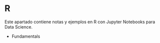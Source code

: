 # R
Este apartado contiene notas y ejemplos en R con Jupyter Notebooks para Data Science.

- Fundamentals